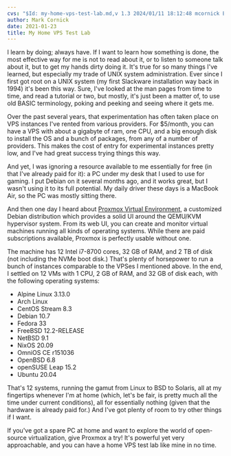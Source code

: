 ```yaml
---
cvs: "$Id: my-home-vps-test-lab.md,v 1.3 2024/01/11 18:12:48 mcornick Exp $"
author: Mark Cornick
date: 2021-01-23
title: My Home VPS Test Lab
---
```

I learn by doing; always have. If I want to learn how something is done, the most effective way for me is not to read about it, or to listen to someone talk about it, but to get my hands dirty doing it. It's true for so many things I've learned, but especially my trade of UNIX system administration. Ever since I first got root on a UNIX system (my first Slackware installation way back in 1994) it's been this way. Sure, I've looked at the man pages from time to time, and read a tutorial or two, but mostly, it's just been a matter of, to use old BASIC terminology, poking and peeking and seeing where it gets me.

Over the past several years, that experimentation has often taken place on VPS instances I've rented from various providers. For \$5/month, you can have a VPS with about a gigabyte of ram, one CPU, and a big enough disk to install the OS and a bunch of packages, from any of a number of providers. This makes the cost of entry for experimental instances pretty low, and I've had great success trying things this way.

And yet, I was ignoring a resource available to me essentially for free (in that I've already paid for it): a PC under my desk that I used to use for gaming. I put Debian on it several months ago, and it works great, but I wasn't using it to its full potential. My daily driver these days is a MacBook Air, so the PC was mostly sitting there.

And then one day I heard about [Proxmox Virtual Environment](https://www.proxmox.com/en/proxmox-ve), a customized Debian distribution which provides a solid UI around the QEMU/KVM hypervisor system. From its web UI, you can create and monitor virtual machines running all kinds of operating systems. While there are paid subscriptions available, Proxmox is perfectly usable without one.

The machine has 12 Intel i7-8700 cores, 32 GB of RAM, and 2 TB of disk (not including the NVMe boot disk.) That's plenty of horsepower to run a bunch of instances comparable to the VPSes I mentioned above. In the end, I settled on 12 VMs with 1 CPU, 2 GB of RAM, and 32 GB of disk each, with the following operating systems:

* Alpine Linux 3.13.0
* Arch Linux
* CentOS Stream 8.3
* Debian 10.7
* Fedora 33
* FreeBSD 12.2-RELEASE
* NetBSD 9.1
* NixOS 20.09
* OmniOS CE r151036
* OpenBSD 6.8
* openSUSE Leap 15.2
* Ubuntu 20.04

That's 12 systems, running the gamut from Linux to BSD to Solaris, all at my fingertips whenever I'm at home (which, let's be fair, is pretty much all the time under current conditions), all for essentially nothing (given that the hardware is already paid for.) And I've got plenty of room to try other things if I want.

If you've got a spare PC at home and want to explore the world of open-source virtualization, give Proxmox a try! It's powerful yet very approachable, and you can have a home VPS test lab like mine in no time.
